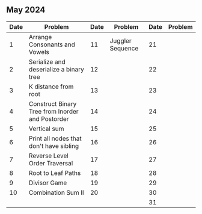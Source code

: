 ## May 2024

| Date | Problem                                          | Date | Problem          | Date | Problem |
| ---- | ------------------------------------------------ | ---- | ---------------- | ---- | ------- |
| 1    | Arrange Consonants and Vowels                    | 11   | Juggler Sequence | 21   |         |
| 2    | Serialize and deserialize a binary tree          | 12   |                  | 22   |         |
| 3    | K distance from root                             | 13   |                  | 23   |         |
| 4    | Construct Binary Tree from Inorder and Postorder | 14   |                  | 24   |         |
| 5    | Vertical sum                                     | 15   |                  | 25   |         |
| 6    | Print all nodes that don't have sibling          | 16   |                  | 26   |         |
| 7    | Reverse Level Order Traversal                    | 17   |                  | 27   |         |
| 8    | Root to Leaf Paths                               | 18   |                  | 28   |         |
| 9    | Divisor Game                                     | 19   |                  | 29   |         |
| 10   | Combination Sum II                               | 20   |                  | 30   |         |
|      |                                                  |      |                  | 31   |         |
